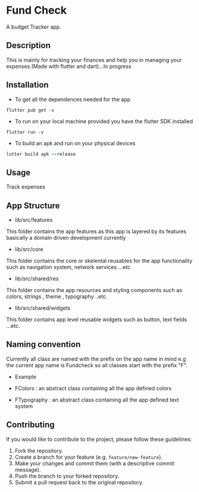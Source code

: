 # Fund Check 

A budget Tracker app.

## Description

This is mainly for tracking your finances and help you in managing your expenses.(Made with flutter and dart)...In progress

## Installation


- To get all the dependences needed for the app

``` 
flutter pub get -v
```

- To run on your local machine provided you have the  flutter SDK installed

``` 
flutter run -v
```

- To build an apk and run on your physical devices

```f
lutter build apk --release
```


## Usage

Track expenses


## App Structure


- lib/src/features

This folder contains the app features as this app is layered by its features basically a domain driven development currently


- lib/src/core

This folder contains the core or skelental reusables for the app functionality such as navigation system, network services ...etc


- lib/src/shared/res

This folder contains the app resources and styling components  such as colors, strings , theme , typography ..etc. 


- lib/src/shared/widgets

This folder contains app level reusable widgets such as button, text fields ...etc.


## Naming convention

Currently all class are named with the prefix on the app name in mind e.g the current app name is Fundcheck so all classes start with the prefix 
"F".

- Example 

- FColors : an abstract class containing all  the app defined colors
- FTypography : an abstract class containing all  the app defined text system

## Contributing

If you would like to contribute to the project, please follow these guidelines:

1. Fork the repository.
2. Create a branch for your feature (e.g. `feature/new-feature`).
3. Make your changes and commit them (with a descriptive commit message).
4. Push the branch to your forked repository.
5. Submit a pull request back to the original repository.

<!-- ## License

The project is licensed under the [Name of License]. Please see the [LICENSE.md](LICENSE.md) file for more information.

## Acknowledgements

- -->
